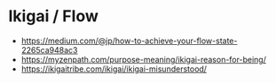# Ikigai / Flow
- https://medium.com/@jp/how-to-achieve-your-flow-state-2265ca948ac3
- https://myzenpath.com/purpose-meaning/ikigai-reason-for-being/
- https://ikigaitribe.com/ikigai/ikigai-misunderstood/